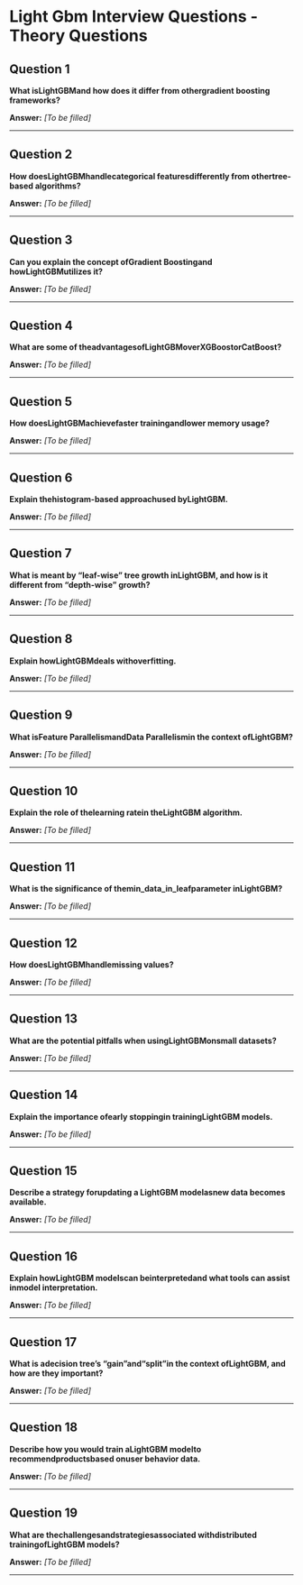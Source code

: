 # Light Gbm Interview Questions - Theory Questions

## Question 1

**What isLightGBMand how does it differ from othergradient boosting frameworks?**

**Answer:** _[To be filled]_

---

## Question 2

**How doesLightGBMhandlecategorical featuresdifferently from othertree-based algorithms?**

**Answer:** _[To be filled]_

---

## Question 3

**Can you explain the concept ofGradient Boostingand howLightGBMutilizes it?**

**Answer:** _[To be filled]_

---

## Question 4

**What are some of theadvantagesofLightGBMoverXGBoostorCatBoost?**

**Answer:** _[To be filled]_

---

## Question 5

**How doesLightGBMachievefaster trainingandlower memory usage?**

**Answer:** _[To be filled]_

---

## Question 6

**Explain thehistogram-based approachused byLightGBM.**

**Answer:** _[To be filled]_

---

## Question 7

**What is meant by “leaf-wise” tree growth inLightGBM, and how is it different from “depth-wise” growth?**

**Answer:** _[To be filled]_

---

## Question 8

**Explain howLightGBMdeals withoverfitting.**

**Answer:** _[To be filled]_

---

## Question 9

**What isFeature ParallelismandData Parallelismin the context ofLightGBM?**

**Answer:** _[To be filled]_

---

## Question 10

**Explain the role of thelearning ratein theLightGBM algorithm.**

**Answer:** _[To be filled]_

---

## Question 11

**What is the significance of themin_data_in_leafparameter inLightGBM?**

**Answer:** _[To be filled]_

---

## Question 12

**How doesLightGBMhandlemissing values?**

**Answer:** _[To be filled]_

---

## Question 13

**What are the potential pitfalls when usingLightGBMonsmall datasets?**

**Answer:** _[To be filled]_

---

## Question 14

**Explain the importance ofearly stoppingin trainingLightGBM models.**

**Answer:** _[To be filled]_

---

## Question 15

**Describe a strategy forupdating a LightGBM modelasnew data becomes available.**

**Answer:** _[To be filled]_

---

## Question 16

**Explain howLightGBM modelscan beinterpretedand what tools can assist inmodel interpretation.**

**Answer:** _[To be filled]_

---

## Question 17

**What is adecision tree’s “gain”and“split”in the context ofLightGBM, and how are they important?**

**Answer:** _[To be filled]_

---

## Question 18

**Describe how you would train aLightGBM modelto recommendproductsbased onuser behavior data.**

**Answer:** _[To be filled]_

---

## Question 19

**What are thechallengesandstrategiesassociated withdistributed trainingofLightGBM models?**

**Answer:** _[To be filled]_

---

